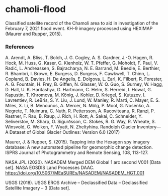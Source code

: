 # chamoli-flood
Classified satellite record of the Chamoli area to aid in investigation of the February 7, 2021 flood event. KH-9 imagery processed using HEXIMAP (Maurer and Rupper, 2015).


### References 

A. Arendt, A. Bliss, T. Bolch, J. G. Cogley, A. S. Gardner, J.-O. Hagen, R. Hock, M. Huss, G. Kaser, C. Kienholz, W. T. Pfeffer, G. Moholdt, F. Paul, V. Radić, L. Andreassen, S. Bajracharya, N. E. Barrand, M. Beedle, E. Berthier, R. Bhambri, I. Brown, E. Burgess, D. Burgess, F. Cawkwell, T. Chinn, L. Copland, B. Davies, H. De Angelis, E. Dolgova, L. Earl, K. Filbert, R. Forester, A. G. Fountain, H. Frey, B. Giffen, N. Glasser, W. Q. Guo, S. Gurney, W. Hagg, D. Hall, U. K. Haritashya, G. Hartmann, C. Helm, S. Herreid, I. Howat, G. Kapustin, T. Khromova, M. König, J. Kohler, D. Kriegel, S. Kutuzov, I. Lavrentiev, R. LeBris, S. Y. Liu, J. Lund, W. Manley, R. Marti, C. Mayer, E. S. Miles, X. Li, B. Menounos, A. Mercer, N. Mölg, P. Mool, G. Nosenko, A. Negrete, T. Nuimura, C. Nuth, R. Pettersson, A. Racoviteanu, R. Ranzi, P. Rastner, F. Rau, B. Raup, J. Rich, H. Rott, A. Sakai, C. Schneider, Y. Seliverstov, M. Sharp, O. Sigurðsson, C. Stokes, R. G. Way, R. Wheate, S. Winsvold, G. Wolken, F. Wyatt, N. Zheltyhina. Randolph Glacier Inventory—A Dataset of Global Glacier Outlines: Version 6.0 (2017)

Maurer, J. & Rupper, S. (2015). Tapping into the Hexagon spy imagery database: A new automated pipeline for geomorphic change detection. ISPRS Journal of Photogrammetry and Remote Sensing, 108, 113-127.

NASA JPL (2020). NASADEM Merged DEM Global 1 arc second V001 [Data set]. NASA EOSDIS Land Processes DAAC. https://doi.org/10.5067/MEaSUREs/NASADEM/NASADEM_HGT.001

USGS (2018). USGS EROS Archive – Declassified Data – Declassified Satellite Imagery – 3 [Data set]. 
